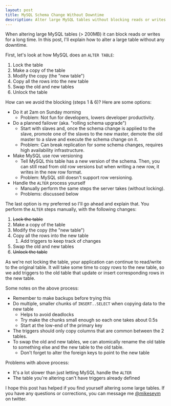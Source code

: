 ```yaml
---
layout: post
title: MySQL Schema Change Without Downtime
description: Alter large MySQL tables without blocking reads or writes.
---
```


When altering large MySQL tables (> 200MB) it can block reads or writes for a long time. In this post, I'll explain how to alter a large table without any downtime.

First, let's look at how MySQL does an `ALTER TABLE`:
1. Lock the table
2. Make a copy of the table
3. Modify the copy (the "new table")
4. Copy all the rows into the new table
5. Swap the old and new tables
6. Unlock the table

How can we avoid the blocking (steps 1 & 6)? Here are some options:
* Do it at 2am on Sunday morning
  * Problem: Not fun for developers, lowers developer productivity.
* Do a planned failover (aka. "rolling schema upgrade")
  * Start with slaves and, once the schema change is applied to the slave, promote one of the slaves to the new master, demote the old master to a slave and execute the schema change on it.
  * Problem: Can break replication for some schema changes, requires high availability infrastructure.
* Make MySQL use row versioning
  * Tell MySQL this table has a new version of the schema. Then, you can still read from old row versions but when writing a new row, it writes in the new row format.
  * Problem: MySQL still doesn't support row versioning.
* Handle the `ALTER` process yourself
  * Manually perform the same steps the server takes (without locking).
  * Problems: discussed below

The last option is my preferred so I'll go ahead and explain that. You perform the `ALTER` steps manually, with the following changes:

1. ~~Lock the table~~
2. Make a copy of the table
3. Modify the copy (the "new table")
4. Copy all the rows into the new table
   1. Add triggers to keep track of changes
5. Swap the old and new tables
6. ~~Unlock the table~~

As we're not locking the table, your application can continue to read/write to the original table. It will take some time to copy rows to the new table, so we add triggers to the old table that update or insert corresponding rows in the new table.

Some notes on the above process:
* Remember to make backups before trying this
* Do multiple, smaller chunks of `INSERT..SELECT` when copying data to the new table
  * Helps to avoid deadlocks
  * Try make the chunks small enough so each one takes about 0.5s
  * Start at the low-end of the primary key
* The triggers should only copy columns that are common between the 2 tables.
* To swap the old and new tables, we can atomically rename the old table to something else and the new table to the old table.
  * Don't forget to alter the foreign keys to point to the new table

Problems with above process:
* It's a lot slower than just letting MySQL handle the `ALTER`
* The table you're altering can't have triggers already defined

I hope this post has helped if you find yourself altering some large tables. If you have any questions or corrections, you can message me [@mikeseym](https://twitter.com/mikeseym) on twitter.
